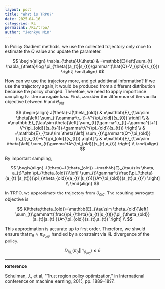 ```yaml
---
layout: post
title: "What is TRPO?"
date: 2025-04-16
categories: RL
permalink: /RL/trpo/
author: "Joonkyu Min"
---
```


In Policy Gradient methods, we use the collected trajectory only once to estimate the $Q$ value and update the parameter.

$$
\begin{align}
\nabla_{\theta}U(\theta)
 & =\mathbb{E}\left[\sum_{t} \nabla_{\theta}\log \pi_{\theta}(a_{t}|s_{t})\gamma^t(\hat{Q}-V_{\phi}(s_{t})) \right]
\end{align}
$$

How can we use the trajectory more, and get additional information?
If we use the trajectory again, it would be produced from a different distribution because the policy changed. 
Therefore, we need to apply importance sampling for the surrogate loss.
First, consider the difference of the vanilla objective between $\theta$ and $\theta_{old}$.

$$
\begin{align}
J(\theta)-J(\theta_{old}) & =\mathbb{E}_{\tau\sim \theta}\left[ \sum_{t}\gamma^tr_{t}-V^{\pi_{old}}(s_{0}) \right] \\
 & =\mathbb{E}_{\tau\sim \theta}\left[ \sum_{t}(\gamma^tr_{t}+\gamma^{t+1} V^{\pi_{old}}(s_{t+1})-\gamma^tV^{\pi_{old}}(s_{t})) \right] \\
 & =\mathbb{E}_{\tau\sim \theta}\left[ \sum_{t}\gamma^t(Q^{\pi_{old}}(s_{t},a_{t})-V^{\pi_{old}}(s_{t})) \right] \\
 & =\mathbb{E}_{\tau\sim \theta}\left[ \sum_{t}\gamma^tA^{\pi_{old}}(s_{t},a_{t}) \right] \\
\end{align}
$$

By important sampling, 

$$
\begin{align}
J(\theta)-J(\theta_{old}) =\mathbb{E}_{\tau\sim \theta, a_{t}'\sim \pi_{\theta_{old}}}\left[ \sum_{t}\gamma^t{\frac{\pi_{\theta}(a_{t}'|s_{t})}{\pi_{\theta_{old}}(a_{t}'|s_{t})}}A^{\pi_{old}}(s_{t},a_{t}') \right] \\
\end{align}
$$

In TRPO, we approximate the trajectory from $\theta_{old}$.
The resulting surrogate objective is

$$
K(\theta;\theta_{old})=\mathbb{E}_{\tau\sim \theta_{old}}\left[ \sum_{t}\gamma^t{\frac{\pi_{\theta}(a_{t}|s_{t})}{\pi_{\theta_{old}}(a_{t}|s_{t})}}A^{\pi_{old}}(s_{t},a_{t}) \right] \\
$$

This approximation is accurate up to first order.
Therefore, we should ensure that $\pi_{\theta} \approx \pi_{\theta_{old}}$, handled by a constraint via KL divergence of the policy.

$$
D_{KL}(\pi_{\theta}||\pi_{\theta_{old}})\le \delta
$$


---

**Reference**

Schulman, J., et al, "Trust region policy optimization," in International conference on machine learning, 2015, pp. 1889–1897.

